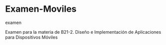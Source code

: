 # Examen-Moviles
examen 

Examen para la materia de B21-2. Diseño e Implementación de Aplicaciones para Dispositivos Móviles
